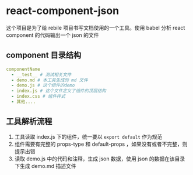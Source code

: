 # react-component-json

这个项目是为了给 rebile 项目书写文档使用的一个工具。使用 babel 分析 react component 的代码输出一个 json 的文件

## component 目录结构

```yaml
componentName
  - __test__ # 测试相关文件
  - demo.md # 本工具生成的 md 文件
  - demo.js # 这个组件的demo
  - index.js # 这个文件定义了组件的顶层结构
  - index.css # 组件样式
  - 其他....
```

## 工具解析流程

1.  工具读取 index.js 下的组件，统一要以 `export default` 作为规范
2.  组件需要有完整的 props-type 和 default-props ，如果没有或者不完整，则提示出错
3.  读取 demo.js 中的代码和注释，生成 json 数据，使用 json 的数据在该目录下生成 demo.md 描述文件
